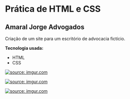 <h1>
Prática de HTML e CSS
</h1>
<h2>
Amaral Jorge Advogados
</h2>

Criação de um site para um escritório de advocacia fictício. 

**Tecnologia usada:**
* HTML
* CSS

<a href="https://imgur.com/tDfCJF0"><img src="https://i.imgur.com/tDfCJF0.png" title="source: imgur.com" /></a>

<a href="https://imgur.com/LdLO9Oo"><img src="https://i.imgur.com/LdLO9Oo.png" title="source: imgur.com" /></a>

<a href="https://imgur.com/7aMD5QS"><img src="https://i.imgur.com/7aMD5QS.png" title="source: imgur.com" /></a>
